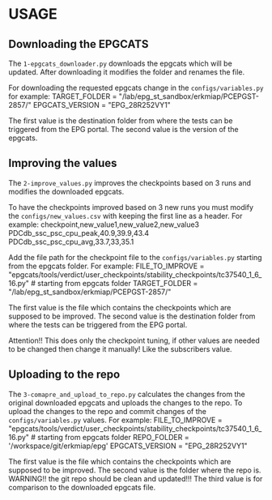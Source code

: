 # USAGE
## Downloading the EPGCATS
The `1-epgcats_downloader.py` downloads the epgcats which will be updated. After downloading it modifies the folder and renames the file.

For downloading the requested epgcats change in the `configs/variables.py` for example: 
TARGET_FOLDER = "/lab/epg_st_sandbox/erkmiap/PCEPGST-2857/" 
EPGCATS_VERSION = "EPG_28R252VY1"

The first value is the destination folder from where the tests can be triggered from the EPG portal. 
The second value is the version of the epgcats.

## Improving the values
The `2-improve_values.py` improves the checkpoints based on 3 runs and modifies the downloaded epgcats.

To have the checkpoints improved based on 3 new runs you must modify the `configs/new_values.csv` with keeping the first line as a header. For example: 
checkpoint,new_value1,new_value2,new_value3 
PDCdb_ssc_psc_cpu_peak,40.9,39.9,43.4 
PDCdb_ssc_psc_cpu_avg,33.7,33,35.1

Add the file path for the checkpoint file to the `configs/variables.py` starting from the epgcats folder. For example: 
FILE_TO_IMPROVE = "epgcats/tools/verdict/user_checkpoints/stability_checkpoints/tc37540_1_6_16.py"  # starting from epgcats folder 
TARGET_FOLDER = "/lab/epg_st_sandbox/erkmiap/PCEPGST-2857/"

The first value is the file which contains the checkpoints which are supposed to be improved. 
The second value is the destination folder from where the tests can be triggered from the EPG portal.

Attention!! This does only the checkpoint tuning, if other values are needed to be changed then change it manually! Like the subscribers value.
 
 ## Uploading to the repo
The `3-comapre_and_upload_to_repo.py` calculates the changes from the original downloaded epgcats and uploads the changes to the repo.
To upload the changes to the repo and commit changes of the `configs/variables.py` values. For example: 
FILE_TO_IMPROVE = "epgcats/tools/verdict/user_checkpoints/stability_checkpoints/tc37540_1_6_16.py" # starting from epgcats folder 
REPO_FOLDER = '/workspace/git/erkmiap/epg' 
EPGCATS_VERSION = "EPG_28R252VY1"

The first value is the file which contains the checkpoints which are supposed to be improved. 
The second value is the folder where the repo is. WARNING!! the git repo should be clean and updated!!! 
The third value is for comparison to the downloaded epgcats file.
